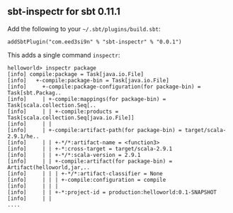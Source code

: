 ## sbt-inspectr for sbt 0.11.1

Add the following to your `~/.sbt/plugins/build.sbt`:

    addSbtPlugin("com.eed3si9n" % "sbt-inspectr" % "0.0.1")

This adds a single command `inspectr`:

    helloworld> inspectr package
    [info] compile:package = Task[java.io.File]
    [info]   +-compile:package-bin = Task[java.io.File]
    [info]     +-compile:package-configuration(for package-bin) = Task[sbt.Packag..
    [info]     | +-compile:mappings(for package-bin) = Task[scala.collection.Seq[..
    [info]     | | +-compile:products = Task[scala.collection.Seq[java.io.File]]
    [info]     | | 
    [info]     | +-compile:artifact-path(for package-bin) = target/scala-2.9.1/he..
    [info]     | | +-*/*:artifact-name = <function3>
    [info]     | | +-*:cross-target = target/scala-2.9.1
    [info]     | | +-*/*:scala-version = 2.9.1
    [info]     | | +-compile:artifact(for package-bin) = Artifact(helloworld,jar,..
    [info]     | | | +-*/*:artifact-classifier = None
    [info]     | | | +-compile:configuration = compile
    [info]     | | | 
    [info]     | | +-*:project-id = production:helloworld:0.1-SNAPSHOT
    [info]     | | 
    ....

